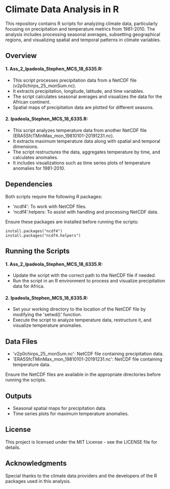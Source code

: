 # Climate Data Analysis in R
This repository contains R scripts for analyzing climate data, particularly focusing on precipitation and temperature metrics from 1981-2010. The analysis includes processing seasonal averages, subsetting geographical regions, and visualizing spatial and temporal patterns in climate variables.

## Overview
#### 1. Ass_2_Ipadeola_Stephen_MCS_18_6335.R:                 
* This script processes precipitation data from a NetCDF file (v2p0chirps_25_monSum.nc).
* It extracts precipitation, longitude, latitude, and time variables.
* The script calculates seasonal averages and visualizes the data for the African continent.
* Spatial maps of precipitation data are plotted for different seasons.

#### 2. Ipadeola_Stephen_MCS_18_6335.R: 
* This script analyzes temperature data from another NetCDF file (ERA5SfcTMinMax_mon_19810101-20191231.nc).
* It extracts maximum temperature data along with spatial and temporal dimensions.
* The script restructures the data, aggregates temperature by time, and calculates anomalies.
* It includes visualizations such as time series plots of temperature anomalies for 1981-2010.

## Dependencies
Both scripts require the following R packages:
* 'ncdf4': To work with NetCDF files.
* 'ncdf4'.helpers: To assist with handling and processing NetCDF data.
  
Ensure these packages are installed before running the scripts:

    install.packages("ncdf4")
    install.packages("ncdf4.helpers")

## Running the Scripts
#### 1. Ass_2_Ipadeola_Stephen_MCS_18_6335.R:
* Update the script with the correct path to the NetCDF file if needed.
* Run the script in an R environment to process and visualize precipitation data for Africa.

#### 2. Ipadeola_Stephen_MCS_18_6335.R:
* Set your working directory to the location of the NetCDF file by modifying the 'setwd()' function.
* Execute the script to analyze temperature data, restructure it, and visualize temperature anomalies.

## Data Files
* 'v2p0chirps_25_monSum.nc': NetCDF file containing precipitation data.
* 'ERA5SfcTMinMax_mon_19810101-20191231.nc': NetCDF file containing temperature data.

Ensure the NetCDF files are available in the appropriate directories before running the scripts.

## Outputs
* Seasonal spatial maps for precipitation data.
* Time series plots for maximum temperature anomalies.

## License
This project is licensed under the MIT License - see the LICENSE file for details.

## Acknowledgments
Special thanks to the climate data providers and the developers of the R packages used in this analysis.

